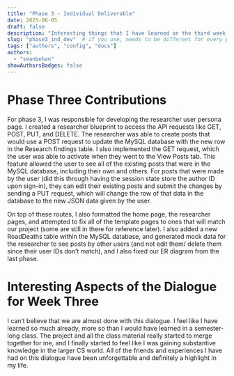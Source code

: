 ```yaml
---
title: "Phase 3 - Individual Deliverable"
date: 2025-06-05
draft: false
description: "Interesting things that I have learned on the third week of the dialogue."
slug: "phase3_ind_dev"  # if you use, needs to be different for every post
tags: ["authors", "config", "docs"]
authors:
  - "seanbehan"
showAuthorsBadges: false
---
```


# Phase Three Contributions

For phase 3, I was responsible for developing the researcher user persona page. I created a researcher blueprint to access the API requests like GET, POST, PUT, and DELETE. The researcher was able to create posts that would use a POST request to update the MySQL database with the new row in the Research findings table. I also implemented the GET request, which the user was able to activate when they went to the View Posts tab. This feature allowed the user to see all of the existing posts that were in the MySQL database, including their own and others. For posts that were made by the user (did this through having the session state store the author ID upon sign-in), they can edit their existing posts and submit the changes by sending a PUT request, which will change the row of that data in the database to the new JSON data given by the user. 

On top of these routes, I also formatted the home page, the researcher pages, and attempted to fix all of the template pages to ones that will match our project (some are still in there for reference later).  I also added a new RoadDeaths table within the MySQL database, and generated mock data for the researcher to see posts by other users (and not edit them/ delete them since their user IDs don’t match), and I also fixed our ER diagram from the last phase.

# Interesting Aspects of the Dialogue for Week Three

I can’t believe that we are almost done with this dialogue. I feel like I have learned so much already, more so than I would have learned in a semester-long class. The project and all the class material really started to merge together for me, and I finally started to feel like I was gaining substantive knowledge in the larger CS world. All of the friends and experiences I have had on this dialogue have been unforgettable and definitely a highlight in my life.